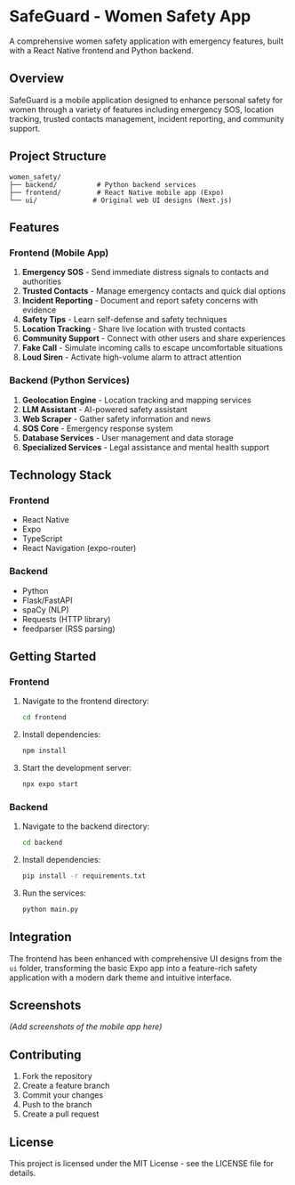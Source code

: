 # SafeGuard - Women Safety App

A comprehensive women safety application with emergency features, built with a React Native frontend and Python backend.

## Overview

SafeGuard is a mobile application designed to enhance personal safety for women through a variety of features including emergency SOS, location tracking, trusted contacts management, incident reporting, and community support.

## Project Structure

```
women_safety/
├── backend/          # Python backend services
├── frontend/         # React Native mobile app (Expo)
└── ui/              # Original web UI designs (Next.js)
```

## Features

### Frontend (Mobile App)
1. **Emergency SOS** - Send immediate distress signals to contacts and authorities
2. **Trusted Contacts** - Manage emergency contacts and quick dial options
3. **Incident Reporting** - Document and report safety concerns with evidence
4. **Safety Tips** - Learn self-defense and safety techniques
5. **Location Tracking** - Share live location with trusted contacts
6. **Community Support** - Connect with other users and share experiences
7. **Fake Call** - Simulate incoming calls to escape uncomfortable situations
8. **Loud Siren** - Activate high-volume alarm to attract attention

### Backend (Python Services)
1. **Geolocation Engine** - Location tracking and mapping services
2. **LLM Assistant** - AI-powered safety assistant
3. **Web Scraper** - Gather safety information and news
4. **SOS Core** - Emergency response system
5. **Database Services** - User management and data storage
6. **Specialized Services** - Legal assistance and mental health support

## Technology Stack

### Frontend
- React Native
- Expo
- TypeScript
- React Navigation (expo-router)

### Backend
- Python
- Flask/FastAPI
- spaCy (NLP)
- Requests (HTTP library)
- feedparser (RSS parsing)

## Getting Started

### Frontend
1. Navigate to the frontend directory:
   ```bash
   cd frontend
   ```

2. Install dependencies:
   ```bash
   npm install
   ```

3. Start the development server:
   ```bash
   npx expo start
   ```

### Backend
1. Navigate to the backend directory:
   ```bash
   cd backend
   ```

2. Install dependencies:
   ```bash
   pip install -r requirements.txt
   ```

3. Run the services:
   ```bash
   python main.py
   ```

## Integration

The frontend has been enhanced with comprehensive UI designs from the `ui` folder, transforming the basic Expo app into a feature-rich safety application with a modern dark theme and intuitive interface.

## Screenshots

*(Add screenshots of the mobile app here)*

## Contributing

1. Fork the repository
2. Create a feature branch
3. Commit your changes
4. Push to the branch
5. Create a pull request

## License

This project is licensed under the MIT License - see the LICENSE file for details.